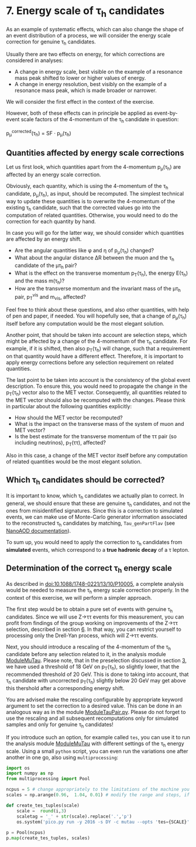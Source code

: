 # 7. Energy scale of &tau;<sub>h</sub> candidates

As an example of systematic effects, which can also change the shape of an event distribution of a process, we will consider the energy scale
correction for genuine &tau;<sub>h</sub> candidates.

Usually there are two effects on energy, for which corrections are considered in analyses:

* A change in energy scale, best visible on the example of a resonance mass peak shifted to lower or higher values of energy.
* A change in energy resolution, best visibly on the example of a resonance mass peak, which is made broader or narrower.

We will consider the first effect in the context of the exercise.

However, both of these effects can in principle be applied as event-by-event scale factors of the 4-momentum of the &tau;<sub>h</sub> candidate in question:

p<sub>&mu;</sub><sup>corrected</sup>(&tau;<sub>h</sub>) = SF &middot; p<sub>&mu;</sub>(&tau;<sub>h</sub>)

## Quantities affected by energy scale corrections

Let us first look, which quantities apart from the 4-momentum p<sub>&mu;</sub>(&tau;<sub>h</sub>) are affected by an energy scale correction.

Obviously, each quantity, which is using the 4-momentum of the &tau;<sub>h</sub> candidate, p<sub>&mu;</sub>(&tau;<sub>h</sub>), as input, should be recomputed. The simplest
technical way to update these quantities is to overwrite the 4-momentum of the existing &tau;<sub>h</sub> candidate, such that the corrected values go into the computation of
related quantities. Otherwise, you would need to do the correction for each quantity by hand.

In case you will go for the latter way, we should consider which quantities are affected by an energy shift.

* Are the angular quantities like &phi; and &eta; of p<sub>&mu;</sub>(&tau;<sub>h</sub>) changed?
* What about the angular distance &Delta;R between the muon and the &tau;<sub>h</sub> candidate of the &mu;&tau;<sub>h</sub> pair?
* What is the effect on the transverse momentum p<sub>T</sub>(&tau;<sub>h</sub>), the energy E(&tau;<sub>h</sub>) and the mass m(&tau;<sub>h</sub>)?
* How are the transverse momentum and the invariant mass of the &mu;&tau;<sub>h</sub> pair, p<sub>T</sub><sup>vis</sup> and m<sub>vis</sub>, affected?

Feel free to think about these questions, and also other quantities, with help of pen and paper, if needed. You will hopefully see,
that a change of p<sub>&mu;</sub>(&tau;<sub>h</sub>) itself before any computation would be the most elegant solution.

Another point, that should be taken into account are selection steps, which might be affected by a change of the 4-momentum of the &tau;<sub>h</sub> candidate. For example,
if it is shifted, then also p<sub>T</sub>(&tau;<sub>h</sub>) will change, such that a requirement on that quantity would have a different effect. Therefore, it is important
to apply energy corrections before any selection requirement on related quantities.

The last point to be taken into account is the consistency of the global event description. To ensure this,
you would need to propagate the change in the p<sub>T</sub>(&tau;<sub>h</sub>) vector also to the MET vector. Consequently, all quantities related to the MET vector should
also be recomputed with the changes. Please think in particular about the following quantities explicitly:

* How should the MET vector be recomputed?
* What is the impact on the transverse mass of the system of muon and MET vector?
* Is the best estimate for the transverse momentum of the &tau;&tau; pair (so including neutrinos), p<sub>T</sub>(&tau;&tau;), affected?

Also in this case, a change of the MET vector itself before any computation of related quantities would be the most elegant solution.

## Which &tau;<sub>h</sub> candidates should be corrected?

It is important to know, which &tau;<sub>h</sub> candidates we actually plan to correct. In general, we should ensure that these are genuine &tau;<sub>h</sub> candidates,
and not the ones from misidentified signatures. Since this is a correction to simulated events, we can make use of Monte-Carlo generator information associated to the
reconstructed &tau;<sub>h</sub> candidates by matching, `Tau_genPartFlav`
(see [NanoAOD documentation](https://cms-nanoaod-integration.web.cern.ch/integration/master-106X/mc102X_doc.html)).

To sum up, you would need to apply the correction to &tau;<sub>h</sub> candidates from **simulated** events, which correspond to a **true hadronic decay** of a &tau; lepton.

## Determination of the correct &tau;<sub>h</sub> energy scale

As described in [doi:10.1088/1748-0221/13/10/P10005](http://dx.doi.org/10.1088/1748-0221/13/10/P10005), a complete analysis would be needed to measure the 
&tau;<sub>h</sub> energy scale correction properly. In the context of this exercise, we will perform a simpler approach.

The first step would be to obtain a pure set of events with genuine &tau;<sub>h</sub> candidates. Since we will use Z&rarr;&tau;&tau; events for this measurement,
you can profit from findings of the group working on improvements of the Z&rarr;&tau;&tau; selection, described in section [6](refine_ztautau.md). In that way, you can restrict
yourself to processing only the Drell-Yan process, which will Z&rarr;&tau;&tau; events.

Next, you should introduce a rescaling of the 4-momentum of the &tau;<sub>h</sub> candidate before any selection related to it, in the analysis module
[ModuleMuTau](../../PicoProducer/python/analysis/CMSDAS2020/ModuleMuTau.py#L126). Please note, that in the preselection
discussed in section [3](preselection.md), we have used a threshold of 18 GeV on p<sub>T</sub>(&tau;<sub>h</sub>), so slightly lower, that the recommended threshold of
20 GeV. This is done to taking into account, that &tau;<sub>h</sub> candidate with uncorrected p<sub>T</sub>(&tau;<sub>h</sub>) slightly below 20 GeV may get above this
thershold after a corresponding energy shift.

You are advised make the rescaling configurable by appropriate keyword argument to set the correction to a desired value. This can be done in an analogous way as in
the module [ModuleTauPair.py](../../PicoProducer/python/analysis/ModuleTauPair.py#L35). Please do not forget to use the rescaling
and all subsequent recomputations only for simulated samples and only for genuine &tau;<sub>h</sub> candidates!

If you introduce such an option, for example called `tes`, you can use it to run the analysis module
[ModuleMuTau](../../PicoProducer/python/analysis/CMSDAS2020/ModuleMuTau.py) with different settings of the &tau;<sub>h</sub>
energy scale. Using a small `python` script, you can even run the variations one after another in one go, also using `multiprocessing`:

```python
import os
import numpy as np
from multiprocessing import Pool

ncpus = 5 # change appropriately to the limitations of the machine you are working on
scales = np.arange(0.96,  1.04, 0.01) # modify the range and steps, if needed

def create_tes_tuples(scale)
    scale =  round(i,3)
    scaletag = '_' + str(scale).replace('.','p')
    os.system('pico.py run -y 2016 -s DY -c mutau --opts 'tes={SCALE}' -t {TAG}'.format(SCALE=scale,TAG=scaletag))
    
p = Pool(ncpus)
p.map(create_tes_tuples, scales)
```
